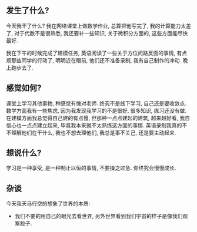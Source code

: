 ## 发生了什么?

今天我干了什么? 我在网络课堂上做数学作业, 总算把他写完了, 我的计算能力太差了, 对于代数不是很熟悉, 我还要补一些知识, 关于微积分方面的, 这些方面能尽快最好.

我在下午的时候完成了建模任务, 英语阅读了一些关于方位问路反面的事情, 有点烦那些同学的行动了, 明明近在眼前, 他们还不准备录制, 我有自己制作的冲动. 晚上跑步去了.

## 感觉如何?

课堂上学习其他事物, 种感觉有愧对老师. 终究不是线下学习, 自己还是要收敛点. 数学方面我有一些焦虑, 因为我发现我学习的不是很好, 很多知识, 练习还没有做. 在建模方面我总觉得自己建的有点慢, 但那种一点点建起的建筑, 越来越好看, 我自信心也一点点建立起来, 毕竟我本来就不太熟练这方面的事情. 英语录制我真的不不理解他们在干什么, 我也不想去理他们, 我总是事不关己, 还是要主动起来.

## 想说什么?

学习是一种享受, 是一种制止以恒的事情, 不要操之过急. 你终究会慢慢成长.

## 杂谈

今天我天马行空的想象了世界的本质:

* 我们不要的用自己的眼光去看世界, 另外世界看到我们宇宙的样子是像我们观察粒子.
